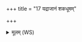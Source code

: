 +++
title = "17 यद्राजानं शकधूमम्"

+++
<details><summary>मूलम् (WS)</summary>

यद्राजानं शकधूमं नक्षत्राण्यकृण्वत ।  
भद्राहमस्मै प्रायच्छन् ततो राष्ट्रमजायत ॥ १७ ॥
</details>